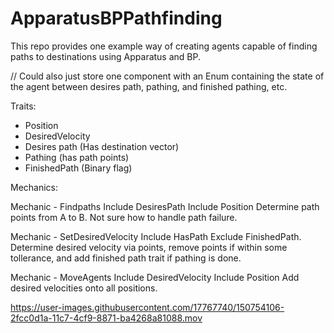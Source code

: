 # ApparatusBPPathfinding

This repo provides one example way of creating agents capable of finding paths to destinations using Apparatus and BP.

// Could also just store one component with an Enum containing the state of the agent between desires path, pathing, and finished pathing, etc.

Traits:
- Position
- DesiredVelocity
- Desires path (Has destination vector)
- Pathing (has path points)
- FinishedPath (Binary flag)

Mechanics:

Mechanic - Findpaths
Include DesiresPath
Include Position
Determine path points from A to B. Not sure how to handle path failure.

Mechanic - SetDesiredVelocity
Include HasPath
Exclude FinishedPath.
Determine desired velocity via points, remove points if within some tollerance, and add finished path trait if pathing is done.

Mechanic - MoveAgents
Include DesiredVelocity
Include Position
Add desired velocities onto all positions.

https://user-images.githubusercontent.com/17767740/150754106-2fcc0d1a-11c7-4cf9-8871-ba4268a81088.mov

